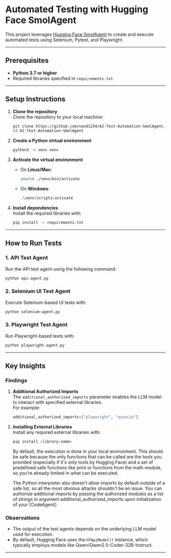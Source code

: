 
# Automated Testing with Hugging Face SmolAgent

This project leverages [Hugging Face SmolAgent](https://huggingface.co/docs/smolagents/guided_tour) to create and execute automated tests using Selenium, Pytest, and Playwright.

---

## Prerequisites

- **Python 3.7 or higher**
- Required libraries specified in `requirements.txt`

---

## Setup Instructions

1. **Clone the repository**  
   Clone the repository to your local machine:
   ```bash
   git clone https://github.com/nand1234/AI-Test-Automation-SmolAgent.git
   cd AI-Test-Automation-SmolAgent
   ```

2. **Create a Python virtual environment**  
   ```bash
   python3 -m venv venv
   ```

3. **Activate the virtual environment**  
   - On **Linux/Mac**:
     ```bash
     source ./venv/bin/activate
     ```
   - On **Windows**:
     ```bash
     .\venv\Scripts\activate
     ```

4. **Install dependencies**  
   Install the required libraries with:
   ```bash
   pip install -r requirements.txt
   ```

---

## How to Run Tests

### 1. **API Test Agent**
Run the API test agent using the following command:
```bash
python api-agent.py
```

### 2. **Selenium UI Test Agent**
Execute Selenium-based UI tests with:
```bash
python selenium-agent.py
```

### 3. **Playwright Test Agent**
Run Playwright-based tests with:
```bash
python playwright-agent.py
```

---

## Key Insights

### Findings
1. **Additional Authorized Imports**  
   The `additional_authorized_imports` parameter enables the LLM model to interact with specified external libraries.  
   For example:
   ```python
   additional_authorized_imports=["playwright", "asyncio"]
   ```

2. **Installing External Libraries**  
   Install any required external libraries with:
   ```bash
   pip install <library-name>
   ```
   By default, the execution is done in your local environment. This should be safe because the only functions that can be called are the tools you provided (especially if it's only tools by Hugging Face) and a set of predefined safe functions like print or functions from the math module, so you're already limited in what can be executed.

   The Python interpreter also doesn't allow imports by default outside of a safe list, so all the most obvious attacks shouldn't be an issue. You can authorize additional imports by passing the authorized modules as a list of strings in argument additional_authorized_imports upon initialization of your [CodeAgent]:

### Observations
- The output of the test agents depends on the underlying LLM model used for execution.  
- By default, Hugging Face uses the `HfApiModel()` instance, which typically employs models like Qwen/Qwen2.5-Coder-32B-Instruct.

---